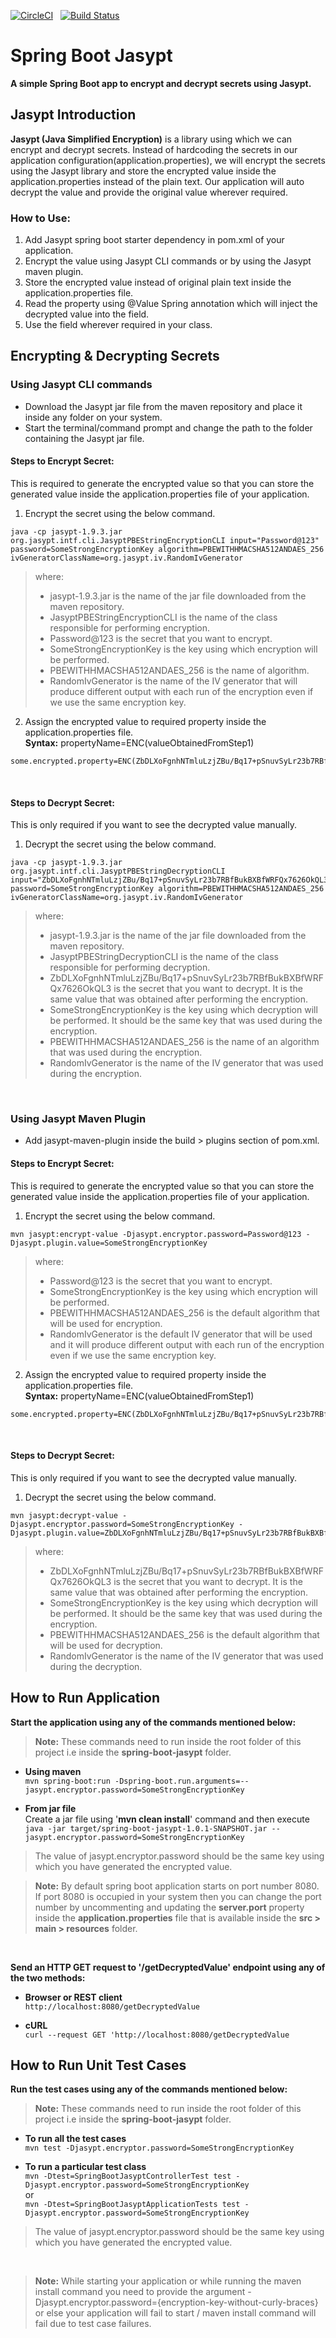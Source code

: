 [![CircleCI](https://circleci.com/gh/BuntyRaghani/spring-boot-jasypt.svg?style=svg)](https://circleci.com/gh/BuntyRaghani/spring-boot-jasypt) &nbsp; [![Build Status](https://www.travis-ci.com/BuntyRaghani/spring-boot-jasypt.svg?branch=main)](https://www.travis-ci.com/BuntyRaghani/spring-boot-jasypt)

# Spring Boot Jasypt

**A simple Spring Boot app to encrypt and decrypt secrets using Jasypt.**


## Jasypt Introduction

**Jasypt (Java Simplified Encryption)** is a library using which we can encrypt and decrypt secrets. Instead of hardcoding the secrets in our application configuration(application.properties), we will encrypt the secrets using the Jasypt library and store the encrypted value inside the application.properties instead of the plain text. Our application will auto decrypt the value and provide the original value wherever required.

### How to Use:
1. Add Jasypt spring boot starter dependency in pom.xml of your application.
2. Encrypt the value using Jasypt CLI commands or by using the Jasypt maven plugin.
3. Store the encrypted value instead of original plain text inside the application.properties file.
4. Read the property using @Value Spring annotation which will inject the decrypted value into the field.
5. Use the field wherever required in your class.

## Encrypting & Decrypting Secrets

### Using Jasypt CLI commands

* Download the Jasypt jar file from the maven repository and place it inside any folder on your system.
* Start the terminal/command prompt and change the path to the folder containing the Jasypt jar file.

#### Steps to Encrypt Secret:<br/>
This is required to generate the encrypted value so that you can store the generated value inside the application.properties file of your application.

1. Encrypt the secret using the below command.
```
java -cp jasypt-1.9.3.jar org.jasypt.intf.cli.JasyptPBEStringEncryptionCLI input="Password@123" password=SomeStrongEncryptionKey algorithm=PBEWITHHMACSHA512ANDAES_256 ivGeneratorClassName=org.jasypt.iv.RandomIvGenerator
```
> where:
> * jasypt-1.9.3.jar is the name of the jar file downloaded from the maven repository.
> * JasyptPBEStringEncryptionCLI is the name of the class responsible for performing encryption.
> * Password@123 is the secret that you want to encrypt.
> * SomeStrongEncryptionKey is the key using which encryption will be performed.
> * PBEWITHHMACSHA512ANDAES_256 is the name of algorithm.
> * RandomIvGenerator is the name of the IV generator that will produce different output with each run of the encryption even if we use the same encryption key.

2. Assign the encrypted value to required property inside the application.properties file. <br/>
   **Syntax:** propertyName=ENC(valueObtainedFromStep1)
```
some.encrypted.property=ENC(ZbDLXoFgnhNTmluLzjZBu/Bq17+pSnuvSyLr23b7RBfBukBXBfWRFQx7626OkQL3)
```
<br/>

#### Steps to Decrypt Secret:<br/>
This is only required if you want to see the decrypted value manually.

1. Decrypt the secret using the below command.
```
java -cp jasypt-1.9.3.jar org.jasypt.intf.cli.JasyptPBEStringDecryptionCLI input="ZbDLXoFgnhNTmluLzjZBu/Bq17+pSnuvSyLr23b7RBfBukBXBfWRFQx7626OkQL3" password=SomeStrongEncryptionKey algorithm=PBEWITHHMACSHA512ANDAES_256 ivGeneratorClassName=org.jasypt.iv.RandomIvGenerator
```
> where:
> * jasypt-1.9.3.jar is the name of the jar file downloaded from the maven repository.
> * JasyptPBEStringDecryptionCLI is the name of the class responsible for performing decryption.
> * ZbDLXoFgnhNTmluLzjZBu/Bq17+pSnuvSyLr23b7RBfBukBXBfWRFQx7626OkQL3 is the secret that you want to decrypt. It is the same value that was obtained after performing the encryption.
> * SomeStrongEncryptionKey is the key using which decryption will be performed. It should be the same key that was used during the encryption.
> * PBEWITHHMACSHA512ANDAES_256 is the name of an algorithm that was used during the encryption.
> * RandomIvGenerator is the name of the IV generator that was used during the encryption.

<br/>

### Using Jasypt Maven Plugin

* Add jasypt-maven-plugin inside the build > plugins section of pom.xml.

#### Steps to Encrypt Secret:<br/>
This is required to generate the encrypted value so that you can store the generated value inside the application.properties file of your application.

1. Encrypt the secret using the below command.
```
mvn jasypt:encrypt-value -Djasypt.encryptor.password=Password@123 -Djasypt.plugin.value=SomeStrongEncryptionKey
```
> where:
> * Password@123 is the secret that you want to encrypt.
> * SomeStrongEncryptionKey is the key using which encryption will be performed.
> * PBEWITHHMACSHA512ANDAES_256 is the default algorithm that will be used for encryption.
> * RandomIvGenerator is the default IV generator that will be used and it will produce different output with each run of the encryption even if we use the same encryption key.

2. Assign the encrypted value to required property inside the application.properties file. <br/>
   **Syntax:** propertyName=ENC(valueObtainedFromStep1)
```
some.encrypted.property=ENC(ZbDLXoFgnhNTmluLzjZBu/Bq17+pSnuvSyLr23b7RBfBukBXBfWRFQx7626OkQL3)
```
<br/>

#### Steps to Decrypt Secret:<br/>
This is only required if you want to see the decrypted value manually.

1. Decrypt the secret using the below command.
```
mvn jasypt:decrypt-value -Djasypt.encryptor.password=SomeStrongEncryptionKey -Djasypt.plugin.value=ZbDLXoFgnhNTmluLzjZBu/Bq17+pSnuvSyLr23b7RBfBukBXBfWRFQx7626OkQL3
```
> where:
> * ZbDLXoFgnhNTmluLzjZBu/Bq17+pSnuvSyLr23b7RBfBukBXBfWRFQx7626OkQL3 is the secret that you want to decrypt. It is the same value that was obtained after performing the encryption.
> * SomeStrongEncryptionKey is the key using which decryption will be performed. It should be the same key that was used during the encryption.
> * PBEWITHHMACSHA512ANDAES_256 is the default algorithm that will be used for decryption.
> * RandomIvGenerator is the name of the IV generator that was used during the decryption.


## How to Run Application

**Start the application using any of the commands mentioned below:**

> **Note:** These commands need to run inside the root folder of this project i.e inside the **spring-boot-jasypt** folder.


- **Using maven** <br/>```mvn spring-boot:run -Dspring-boot.run.arguments=--jasypt.encryptor.password=SomeStrongEncryptionKey```


- **From jar file**<br/>
  Create a jar file using '**mvn clean install**' command and then execute
  <br/>```java -jar target/spring-boot-jasypt-1.0.1-SNAPSHOT.jar --jasypt.encryptor.password=SomeStrongEncryptionKey```

> The value of jasypt.encryptor.password should be the same key using which you have generated the encrypted value.

> **Note:** By default spring boot application starts on port number 8080. If port 8080 is occupied in your system then you can change the port number by uncommenting and updating the **server.port** property inside the **application.properties** file that is available inside the **src > main > resources** folder.

<br/>

**Send an HTTP GET request to '/getDecryptedValue' endpoint using any of the two methods:**

- **Browser or REST client**
  <br/>```http://localhost:8080/getDecryptedValue```


- **cURL**
  <br/>```curl --request GET 'http://localhost:8080/getDecryptedValue```


## How to Run Unit Test Cases

**Run the test cases using any of the commands mentioned below:**

> **Note:** These commands need to run inside the root folder of this project i.e inside the **spring-boot-jasypt** folder.

- **To run all the test cases**
  <br/>```mvn test -Djasypt.encryptor.password=SomeStrongEncryptionKey```


- **To run a particular test class**
  <br/>```mvn -Dtest=SpringBootJasyptControllerTest test -Djasypt.encryptor.password=SomeStrongEncryptionKey```
  <br/>or
  <br/>```mvn -Dtest=SpringBootJasyptApplicationTests test -Djasypt.encryptor.password=SomeStrongEncryptionKey```

> The value of jasypt.encryptor.password should be the same key using which you have generated the encrypted value.

<br/>

> **Note:** While starting your application or while running the maven install command you need to provide the argument -Djasypt.encryptor.password={encryption-key-without-curly-braces} or else your application will fail to start / maven install command will fail due to test case failures.
